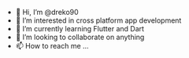 - 👋 Hi, I’m @dreko90
- 👀 I’m interested in cross platform app development
- 🌱 I’m currently learning Flutter and Dart
- 💞️ I’m looking to collaborate on anything
- 📫 How to reach me ...

<!---
dreko90/dreko90 is a ✨ special ✨ repository because its `README.md` (this file) appears on your GitHub profile.
You can click the Preview link to take a look at your changes.
--->
